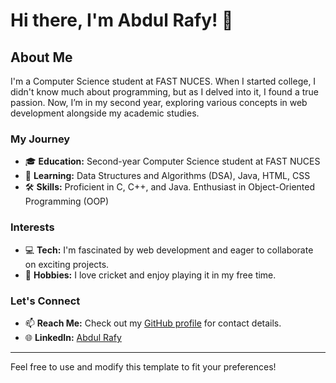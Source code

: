 
# Hi there, I'm Abdul Rafy! 👋

## About Me

I'm a Computer Science student at FAST NUCES. When I started college, I didn't know much about programming, but as I delved into it, I found a true passion. Now, I’m in my second year, exploring various concepts in web development alongside my academic studies.

### My Journey
- 🎓 **Education:** Second-year Computer Science student at FAST NUCES
- 🌱 **Learning:** Data Structures and Algorithms (DSA), Java, HTML, CSS
- 🛠️ **Skills:** Proficient in C, C++, and Java. Enthusiast in Object-Oriented Programming (OOP)

### Interests
- 💻 **Tech:** I'm fascinated by web development and eager to collaborate on exciting projects.
- 🏏 **Hobbies:** I love cricket and enjoy playing it in my free time.

### Let's Connect
- 📫 **Reach Me:** Check out my [GitHub profile](https://github.com/Abdul-Rafy2005) for contact details.
- 🌐 **LinkedIn:** [Abdul Rafy](https://www.linkedin.com/in/abdul-rafy-b11829315)

---

Feel free to use and modify this template to fit your preferences!
